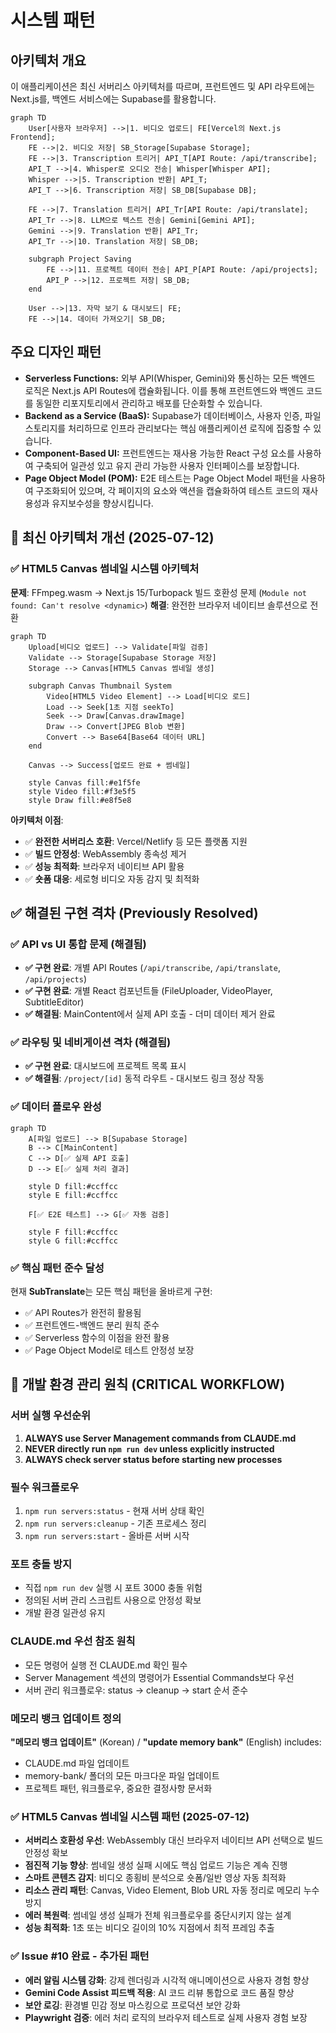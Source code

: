 # 시스템 패턴

## 아키텍처 개요

이 애플리케이션은 최신 서버리스 아키텍처를 따르며, 프런트엔드 및 API 라우트에는 Next.js를, 백엔드 서비스에는 Supabase를 활용합니다.

```mermaid
graph TD
    User[사용자 브라우저] -->|1. 비디오 업로드| FE[Vercel의 Next.js Frontend];
    FE -->|2. 비디오 저장| SB_Storage[Supabase Storage];
    FE -->|3. Transcription 트리거| API_T[API Route: /api/transcribe];
    API_T -->|4. Whisper로 오디오 전송| Whisper[Whisper API];
    Whisper -->|5. Transcription 반환| API_T;
    API_T -->|6. Transcription 저장| SB_DB[Supabase DB];

    FE -->|7. Translation 트리거| API_Tr[API Route: /api/translate];
    API_Tr -->|8. LLM으로 텍스트 전송| Gemini[Gemini API];
    Gemini -->|9. Translation 반환| API_Tr;
    API_Tr -->|10. Translation 저장| SB_DB;

    subgraph Project Saving
        FE -->|11. 프로젝트 데이터 전송| API_P[API Route: /api/projects];
        API_P -->|12. 프로젝트 저장| SB_DB;
    end

    User -->|13. 자막 보기 & 대시보드| FE;
    FE -->|14. 데이터 가져오기| SB_DB;
```

## 주요 디자인 패턴

- **Serverless Functions:** 외부 API(Whisper, Gemini)와 통신하는 모든 백엔드 로직은 Next.js API Routes에 캡슐화됩니다. 이를 통해 프런트엔드와 백엔드 코드를 동일한 리포지토리에서 관리하고 배포를 단순화할 수 있습니다.
- **Backend as a Service (BaaS):** Supabase가 데이터베이스, 사용자 인증, 파일 스토리지를 처리하므로 인프라 관리보다는 핵심 애플리케이션 로직에 집중할 수 있습니다.
- **Component-Based UI:** 프런트엔드는 재사용 가능한 React 구성 요소를 사용하여 구축되어 일관성 있고 유지 관리 가능한 사용자 인터페이스를 보장합니다.
- **Page Object Model (POM):** E2E 테스트는 Page Object Model 패턴을 사용하여 구조화되어 있으며, 각 페이지의 요소와 액션을 캡슐화하여 테스트 코드의 재사용성과 유지보수성을 향상시킵니다.

## 🎯 최신 아키텍처 개선 (2025-07-12)

### ✅ HTML5 Canvas 썸네일 시스템 아키텍처
**문제**: FFmpeg.wasm → Next.js 15/Turbopack 빌드 호환성 문제 (`Module not found: Can't resolve <dynamic>`)
**해결**: 완전한 브라우저 네이티브 솔루션으로 전환

```mermaid
graph TD
    Upload[비디오 업로드] --> Validate[파일 검증]
    Validate --> Storage[Supabase Storage 저장]
    Storage --> Canvas[HTML5 Canvas 썸네일 생성]
    
    subgraph Canvas Thumbnail System
        Video[HTML5 Video Element] --> Load[비디오 로드]
        Load --> Seek[1초 지점 seekTo]
        Seek --> Draw[Canvas.drawImage]
        Draw --> Convert[JPEG Blob 변환]
        Convert --> Base64[Base64 데이터 URL]
    end
    
    Canvas --> Success[업로드 완료 + 썸네일]
    
    style Canvas fill:#e1f5fe
    style Video fill:#f3e5f5
    style Draw fill:#e8f5e8
```

**아키텍처 이점**:
- ✅ **완전한 서버리스 호환**: Vercel/Netlify 등 모든 플랫폼 지원
- ✅ **빌드 안정성**: WebAssembly 종속성 제거
- ✅ **성능 최적화**: 브라우저 네이티브 API 활용
- ✅ **숏폼 대응**: 세로형 비디오 자동 감지 및 최적화

## ✅ 해결된 구현 격차 (Previously Resolved)

### ✅ API vs UI 통합 문제 (해결됨)
- **✅ 구현 완료**: 개별 API Routes (`/api/transcribe`, `/api/translate`, `/api/projects`)
- **✅ 구현 완료**: 개별 React 컴포넌트들 (FileUploader, VideoPlayer, SubtitleEditor)
- **✅ 해결됨**: MainContent에서 실제 API 호출 - 더미 데이터 제거 완료

### ✅ 라우팅 및 네비게이션 격차 (해결됨)
- **✅ 구현 완료**: 대시보드에 프로젝트 목록 표시
- **✅ 해결됨**: `/project/[id]` 동적 라우트 - 대시보드 링크 정상 작동

### ✅ 데이터 플로우 완성
```mermaid
graph TD
    A[파일 업로드] --> B[Supabase Storage] 
    B --> C[MainContent]
    C --> D[✅ 실제 API 호출]
    D --> E[✅ 실제 처리 결과]
    
    style D fill:#ccffcc
    style E fill:#ccffcc
    
    F[✅ E2E 테스트] --> G[✅ 자동 검증]
    
    style F fill:#ccffcc
    style G fill:#ccffcc
```

### ✅ 핵심 패턴 준수 달성
현재 **SubTranslate**는 모든 핵심 패턴을 올바르게 구현:
- ✅ API Routes가 완전히 활용됨
- ✅ 프런트엔드-백엔드 분리 원칙 준수
- ✅ Serverless 함수의 이점을 완전 활용
- ✅ Page Object Model로 테스트 안정성 보장

## 🚨 개발 환경 관리 원칙 (CRITICAL WORKFLOW)

### 서버 실행 우선순위
1. **ALWAYS use Server Management commands from CLAUDE.md**
2. **NEVER directly run `npm run dev` unless explicitly instructed**  
3. **ALWAYS check server status before starting new processes**

### 필수 워크플로우
1. `npm run servers:status` - 현재 서버 상태 확인
2. `npm run servers:cleanup` - 기존 프로세스 정리  
3. `npm run servers:start` - 올바른 서버 시작

### 포트 충돌 방지
- 직접 `npm run dev` 실행 시 포트 3000 충돌 위험
- 정의된 서버 관리 스크립트 사용으로 안정성 확보
- 개발 환경 일관성 유지

### CLAUDE.md 우선 참조 원칙
- 모든 명령어 실행 전 CLAUDE.md 확인 필수
- Server Management 섹션의 명령어가 Essential Commands보다 우선
- 서버 관리 워크플로우: status → cleanup → start 순서 준수

### 메모리 뱅크 업데이트 정의
**"메모리 뱅크 업데이트"** (Korean) / **"update memory bank"** (English) includes:
- CLAUDE.md 파일 업데이트
- memory-bank/ 폴더의 모든 마크다운 파일 업데이트
- 프로젝트 패턴, 워크플로우, 중요한 결정사항 문서화

### ✅ HTML5 Canvas 썸네일 시스템 패턴 (2025-07-12)
- **서버리스 호환성 우선**: WebAssembly 대신 브라우저 네이티브 API 선택으로 빌드 안정성 확보
- **점진적 기능 향상**: 썸네일 생성 실패 시에도 핵심 업로드 기능은 계속 진행
- **스마트 콘텐츠 감지**: 비디오 종횡비 분석으로 숏폼/일반 영상 자동 최적화
- **리소스 관리 패턴**: Canvas, Video Element, Blob URL 자동 정리로 메모리 누수 방지
- **에러 복원력**: 썸네일 생성 실패가 전체 워크플로우를 중단시키지 않는 설계
- **성능 최적화**: 1초 또는 비디오 길이의 10% 지점에서 최적 프레임 추출

### ✅ Issue #10 완료 - 추가된 패턴
- **에러 알림 시스템 강화**: 강제 렌더링과 시각적 애니메이션으로 사용자 경험 향상
- **Gemini Code Assist 피드백 적용**: AI 코드 리뷰 통합으로 코드 품질 향상
- **보안 로깅**: 환경별 민감 정보 마스킹으로 프로덕션 보안 강화
- **Playwright 검증**: 에러 처리 로직의 브라우저 테스트로 실제 사용자 경험 보장
